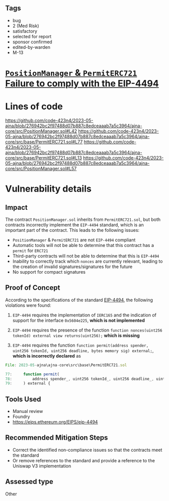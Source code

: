 ## Tags

- bug
- 2 (Med Risk)
- satisfactory
- selected for report
- sponsor confirmed
- edited-by-warden
- M-13

# [ `PositionManager` & `PermitERC721` Failure to comply with the EIP-4494](https://github.com/code-423n4/2023-05-ajna-findings/issues/141) 

# Lines of code

https://github.com/code-423n4/2023-05-ajna/blob/276942bc2f97488d07b887c8edceaaab7a5c3964/ajna-core/src/PositionManager.sol#L42
https://github.com/code-423n4/2023-05-ajna/blob/276942bc2f97488d07b887c8edceaaab7a5c3964/ajna-core/src/base/PermitERC721.sol#L77
https://github.com/code-423n4/2023-05-ajna/blob/276942bc2f97488d07b887c8edceaaab7a5c3964/ajna-core/src/base/PermitERC721.sol#L13
https://github.com/code-423n4/2023-05-ajna/blob/276942bc2f97488d07b887c8edceaaab7a5c3964/ajna-core/src/PositionManager.sol#L57


# Vulnerability details


## Impact
The contract `PositionManager.sol` inherits from `PermitERC721.sol`, but both contracts incorrectly implement the `EIP-4494` standard, which is an important part of the contract. This leads to the following issues:

- `PositionManager` & `PermitERC721` are not `EIP-4494` compliant
- Automatic tools will not be able to determine that this contract has a `permit` for `ERC721`
- Third-party contracts will not be able to determine that this is `EIP-4494`
- Inability to correctly track which `nonces` are currently relevant, leading to the creation of invalid signatures/signatures for the future
- No support for compact signatures


## Proof of Concept
According to the specifications of the standard [EIP-4494](https://eips.ethereum.org/EIPS/eip-4494), the following violations were found:

1. ```EIP-4494``` requires the implementation of `IERC165` and the indication of support for the interface ```0x5604e225```, **which is not implemented**

2. `EIP-4494` requires the presence of the function ```function nonces(uint256 tokenId) external view returns(uint256);``` **which is missing**

3. `EIP-4494` requires the function ```function permit(address spender, uint256 tokenId, uint256 deadline, bytes memory sig) external;```, **which is incorrectly declared** as
```javascript
File: 2023-05-ajna\ajna-core\src\base\PermitERC721.sol

77:     function permit(
78:         address spender_, uint256 tokenId_, uint256 deadline_, uint8 v_, bytes32 r_, bytes32 s_
79:     ) external {

```

## Tools Used
* Manual review
* Foundry
* https://eips.ethereum.org/EIPS/eip-4494

## Recommended Mitigation Steps
* Correct the identified non-compliance issues so that the contracts meet the standard
* Or remove references to the standard and provide a reference to the Uniswap V3 implementation





## Assessed type

Other